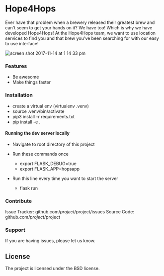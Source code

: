 # Hope4Hops

Ever have that problem when a brewery released their greatest brew and can't
seem to get your hands on it? We have too! Which is why we have developed
Hope4Hops!  At the Hope4Hops team, we want to use location services to find
you and that brew you've been searching for with our easy to use interface!

![screen shot 2017-11-14 at 1 14 33 pm](https://user-images.githubusercontent.com/12536035/32797838-fb7463fc-c940-11e7-9a07-ac9890cb4164.png)


### Features

* Be awesome
* Make things faster

### Installation
* create a virtual env (virtualenv .venv)
* source .venv/bin/activate
* pip3 install -r requirements.txt
* pip install -e .

#### Running the dev server locally

* Navigate to root directory of this project
* Run these commands once
  * export FLASK_DEBUG=true
  * export FLASK_APP=hopsapp

* Run this line every time you want to start the server
  * flask run

### Contribute

Issue Tracker: github.com/$project/$project/issues
Source Code: github.com/$project/$project

### Support

If you are having issues, please let us know.


License
-------
The project is licensed under the BSD license.
